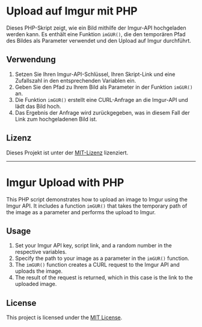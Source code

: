 # Upload auf Imgur mit PHP

Dieses PHP-Skript zeigt, wie ein Bild mithilfe der Imgur-API hochgeladen werden kann. Es enthält eine Funktion `imGUR()`, die den temporären Pfad des Bildes als Parameter verwendet und den Upload auf Imgur durchführt.

## Verwendung

1. Setzen Sie Ihren Imgur-API-Schlüssel, Ihren Skript-Link und eine Zufallszahl in den entsprechenden Variablen ein.
2. Geben Sie den Pfad zu Ihrem Bild als Parameter in der Funktion `imGUR()` an.
3. Die Funktion `imGUR()` erstellt eine CURL-Anfrage an die Imgur-API und lädt das Bild hoch.
4. Das Ergebnis der Anfrage wird zurückgegeben, was in diesem Fall der Link zum hochgeladenen Bild ist.

## Lizenz

Dieses Projekt ist unter der [MIT-Lizenz](LICENSE) lizenziert.

----

# Imgur Upload with PHP

This PHP script demonstrates how to upload an image to Imgur using the Imgur API. It includes a function `imGUR()` that takes the temporary path of the image as a parameter and performs the upload to Imgur.

## Usage

1. Set your Imgur API key, script link, and a random number in the respective variables.
2. Specify the path to your image as a parameter in the `imGUR()` function.
3. The `imGUR()` function creates a CURL request to the Imgur API and uploads the image.
4. The result of the request is returned, which in this case is the link to the uploaded image.

## License

This project is licensed under the [MIT License](LICENSE).

